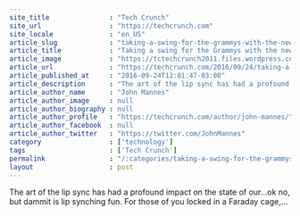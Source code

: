 ```yaml
---
site_title               : "Tech Crunch"
site_url                 : "https://techcrunch.com"
site_locale              : "en_US"
article_slug             : "taking-a-swing-for-the-grammys-with-the-new-lip-sync-battle-app"
article_title            : "Taking a swing for the Grammys with the new Lip Sync Battle app"
article_image            : "https://tctechcrunch2011.files.wordpress.com/2016/09/lipsynch.gif?w=640&h=344&crop=1"
article_url              : "https://techcrunch.com/2016/09/24/taking-a-swing-for-the-grammys-with-the-new-lip-sync-battle-app/"
article_published_at     : "2016-09-24T12:01:47-03:00"
article_description      : "The art of the lip sync has had a profound impact on the state of our...ok no, but dammit is lip synching fun. For those of you locked in a Faraday cage,..."
article_author_name      : "John Mannes"
article_author_image     : null
article_author_biography : null
article_author_profile   : "https://techcrunch.com/author/john-mannes/"
article_author_facebook  : null
article_author_twitter   : "https://twitter.com/JohnMannes"
category                 : ['technology']
tags                     : ['Tech Crunch']
permalink                : "/:categories/taking-a-swing-for-the-grammys-with-the-new-lip-sync-battle-app/"
layout                   : post
---
```


The art of the lip sync has had a profound impact on the state of our...ok no, but dammit is lip synching fun. For those of you locked in a Faraday cage,...
